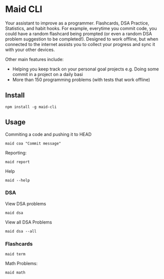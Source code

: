 # Maid CLI

Your assistant to improve as a programmer. Flashcards, DSA Practice, Statistics, and habit hooks. For example, everytime you commit code, you could have a random flashcard being prompted (or even a random DSA problem suggestion to be completed!). Designed to work offline, but when connected to the internet assists you to collect your progress and sync it with your other devices. 

Other main features include:
- Helping you keep track on your personal goal projects e.g. Doing some commit in a project on a daily basi
- More than 150 programming problems (with tests that work offline)


## Install

```
npm install -g maid-cli
```

## Usage

Commiting a code and pushing it to HEAD

```
maid coa "Commit message"
```

Reporting:

```
maid report
```


Help 

```
maid --help
```


### DSA 

View DSA problems

```
maid dsa
```


View all DSA Problems

```
maid dsa --all
```

### Flashcards

```
maid term
```

Math Problems:

```
maid math
```





